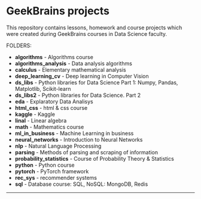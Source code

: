 # GeekBrains projects

This repository contains lessons, homework and course projects which were created during GeekBrains courses in Data Science faculty.

FOLDERS:

- **algorithms** - Algorithms course
- **algorithms_analysis** - Data analysis algorithms
- **calculus** - Elementary mathematical analysis
- **deep_learning_cv** - Deep learning in Computer Vision
- **ds_libs** - Python libraries for Data Science Part 1: Numpy, Pandas, Matplotlib, Scikit-learn
- **ds_libs2** - Python libraries for Data Science. Part 2
- **eda** - Explaratory Data Analisys
- **html_css** - html & css course
- **kaggle** - Kaggle
- **linal** - Linear algebra
- **math** - Mathematics course
- **ml_in_business** - Machine Learning in business
- **neural_networks** - Introduction to Neural Networks
- **nlp** - Natural Language Processing
- **parsing** - Methods of parsing and scraping of information
- **probability_statistics** - Course of Probability Theory & Statistics
- **python** - Python course
- **pytorch** - PyTorch framework
- **rec_sys** - recommender systems
- **sql** - Database course: SQL, NoSQL: MongoDB, Redis

---------------------------------------

